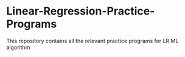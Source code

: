 # Linear-Regression-Practice-Programs
This repository contains all the relevant practice programs for LR ML algorithm
